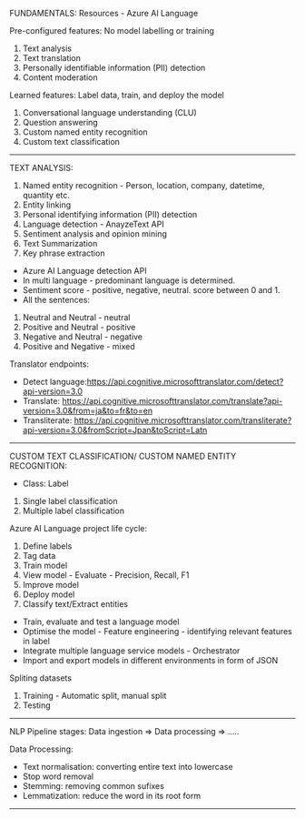FUNDAMENTALS:
Resources - Azure AI Language

Pre-configured features: No model labelling or training

1. Text analysis
2. Text translation
3. Personally identifiable information (PII) detection
4. Content moderation

Learned features: Label data, train, and deploy the model

1. Conversational language understanding (CLU)
2. Question answering
3. Custom named entity recognition
4. Custom text classification

---

TEXT ANALYSIS:

1. Named entity recognition - Person, location, company, datetime, quantity etc.
2. Entity linking
3. Personal identifying information (PII) detection
4. Language detection - AnayzeText API
5. Sentiment analysis and opinion mining
6. Text Summarization
7. Key phrase extraction

- Azure AI Language detection API
- In multi language - predominant language is determined.
- Sentiment score - positive, negative, neutral. score between 0 and 1.
- All the sentences:

1. Neutral and Neutral - neutral
2. Positive and Neutral - positive
3. Negative and Neutral - negative
4. Positive and Negative - mixed

Translator endpoints:

- Detect language:https://api.cognitive.microsofttranslator.com/detect?api-version=3.0
- Translate: https://api.cognitive.microsofttranslator.com/translate?api-version=3.0&from=ja&to=fr&to=en
- Transliterate: https://api.cognitive.microsofttranslator.com/transliterate?api-version=3.0&fromScript=Jpan&toScript=Latn

---

CUSTOM TEXT CLASSIFICATION/ CUSTOM NAMED ENTITY RECOGNITION:

- Class: Label

1. Single label classification
2. Multiple label classification

Azure AI Language project life cycle:

1. Define labels
2. Tag data
3. Train model
4. View model - Evaluate - Precision, Recall, F1
5. Improve model
6. Deploy model
7. Classify text/Extract entities

- Train, evaluate and test a language model
- Optimise the model - Feature engineering - identifying relevant features in label
- Integrate multiple language service models - Orchestrator
- Import and export models in different environments in form of JSON

Spliting datasets

1. Training - Automatic split, manual split
2. Testing

---

NLP Pipeline stages:
Data ingestion => Data processing => .....

Data Processing:

- Text normalisation: converting entire text into lowercase
- Stop word removal
- Stemming: removing common sufixes
- Lemmatization: reduce the word in its root form

---
